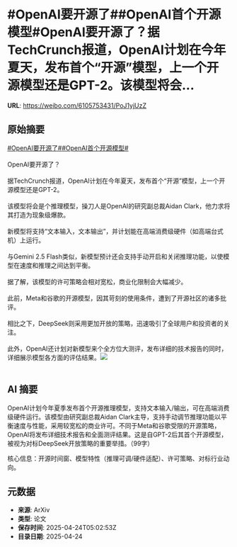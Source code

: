 # #OpenAI要开源了##OpenAI首个开源模型#OpenAI要开源了？据TechCrunch报道，OpenAI计划在今年夏天，发布首个“开源”模型，上一个开源模型还是GPT-2。该模型将会...

**URL**: https://weibo.com/6105753431/PoJ1yjUzZ

## 原始摘要

<a href="https://m.weibo.cn/search?containerid=231522type%3D1%26t%3D10%26q%3D%23OpenAI%E8%A6%81%E5%BC%80%E6%BA%90%E4%BA%86%23&amp;extparam=%23OpenAI%E8%A6%81%E5%BC%80%E6%BA%90%E4%BA%86%23" data-hide=""><span class="surl-text">#OpenAI要开源了#</span></a><a href="https://m.weibo.cn/search?containerid=231522type%3D1%26t%3D10%26q%3D%23OpenAI%E9%A6%96%E4%B8%AA%E5%BC%80%E6%BA%90%E6%A8%A1%E5%9E%8B%23&amp;extparam=%23OpenAI%E9%A6%96%E4%B8%AA%E5%BC%80%E6%BA%90%E6%A8%A1%E5%9E%8B%23" data-hide=""><span class="surl-text">#OpenAI首个开源模型#</span></a><br><br>OpenAI要开源了？<br><br>据TechCrunch报道，OpenAI计划在今年夏天，发布首个“开源”模型，上一个开源模型还是GPT-2。<br><br>该模型将会是个推理模型，操刀人是OpenAI的研究副总裁Aidan Clark，他力求将其打造为现象级爆款。<br><br>新模型将支持“文本输入，文本输出”，并计划能在高端消费级硬件（如高端台式机）上运行。<br><br>与Gemini 2.5 Flash类似，新模型预计还会支持手动开启和关闭推理功能，以使模型在速度和推理之间达到平衡。<br><br>据了解，该模型的许可策略会相对宽松，商业化限制会大幅减少。<br><br>此前，Meta和谷歌的开源模型，因其苛刻的使用条件，遭到了开源社区的诸多批评。<br><br>相比之下，DeepSeek则采用更加开放的策略，迅速吸引了全球用户和投资者的关注。 <br><br>此外，OpenAI还计划对新模型来个全方位大测评，发布详细的技术报告的同时，详细展示模型各方面的评估结果。<img style="" src="https://tvax1.sinaimg.cn/large/006Fd7o3gy1i0rr9i94cnj31kw11y7wh.jpg" referrerpolicy="no-referrer"><br><br>

## AI 摘要

OpenAI计划今年夏季发布首个开源推理模型，支持文本输入/输出，可在高端消费级硬件运行。该模型由研究副总裁Aidan Clark主导，支持手动调节推理功能以平衡速度与性能，采用较宽松的商业许可。不同于Meta和谷歌受限的开源策略，OpenAI将发布详细技术报告和全面测评结果。这是自GPT-2后其首个开源模型，被视为对标DeepSeek开放策略的重要举措。（99字）  

核心信息：开源时间窗、模型特性（推理可调/硬件适配）、许可策略、对标行业动向。

## 元数据

- **来源**: ArXiv
- **类型**: 论文
- **保存时间**: 2025-04-24T05:02:53Z
- **目录日期**: 2025-04-24
